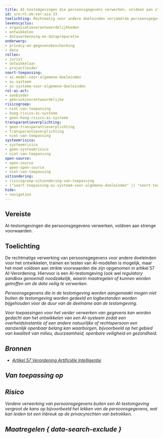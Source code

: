 ```yaml
---
title: AI-testomgevingen die persoonsgegevens verwerken, voldoen aan strenge voorwaarden
id: urn:nl:ak:ver:aia-33
toelichting: Rechtmatig voor andere doeleinden verzamelde persoonsgegevens mogen uitsluitend in de AI-testomgeving voor regelgeving worden verwerkt ten behoeve van het ontwikkelen, trainen en testen van bepaalde AI-systemen en indien aan alle voorwaarden van art. 57 is voldaan.
levenscyclus:
- organisatieverantwoordelijkheden
- ontwikkelen
- dataverkenning-en-datapreparatie
onderwerp:
- privacy-en-gegevensbescherming
- data
rollen:
- jurist
- ontwikkelaar
- projectleider
soort-toepassing:
- ai-model-voor-algemene-doeleinden
- ai-systeem
- ai-systeem-voor-algemene-doeleinden
rol-ai-act:
- aanbieder
- gebruiksverantwoordelijke
risicogroep:
- niet-van-toepassing
- hoog-risico-ai-systeem
- geen-hoog-risico-ai-systeem
transparantieverplichting:
- geen-transparantieverplichting
- transparantieverplichting
- niet-van-toepassing
systeemrisico:
- systeemrisico
- geen-systeemrisico
- niet-van-toepassing
open-source:
- open-source
- geen-open-source
- niet-van-toepassing
uitzondering:
- risicogroep-uitzondering-van-toepassing
- ("soort-toepassing-ai-systeem-voor-algemene-doeleinden" || "soort-toepassing-ai-systeem") && "open-source-open-source" && "transparantieverplichting-geen-transparantieverplichting" && "risicogroep-geen-hoog-risico-ai-systeem"
hide:
- navigation
---
```


<!-- tags -->
## Vereiste

AI-testomgevingen die persoonsgegevens verwerken, voldoen aan strenge voorwaarden.

## Toelichting

De rechtmatige verwerking van persoonsgegevens voor andere doeleinden voor het ontwikkelen, trainen en testen van AI-modellen is mogelijk, maar het moet voldoen aan strikte voorwaarden die zijn opgenomen in artikel 57 AI-Verordening. Hiervoor is een AI-testomgeving (ook wel <i>regulatory sandbox<i> genoemd) noodzakelijk, waarin maatregelen of kunnen worden getroffen om de data veilig te verwerken.

Persoonsgegevens die in de testomgeving worden aangemaakt mogen niet buiten de testomgeving worden gedeeld en logbestanden worden bijgehouden voor de duur van de deelname aan de testomgeving.

Voor toepassingen voor het verder verwerken van gegevens kan worden gedacht aan het ontwikkelen van een AI-systeem zodat een overheidsinstantie of een andere natuurlijke of rechtspersoon een aanzienlijk openbaar belang kan waarborgen, bijvoorbeeld op het gebied van kwaliteit van milieu, duurzaamheid, openbare veiligheid en gezondheid.

## Bronnen
- [Artikel 57 Verordening Artificiële Intelligentie](https://eur-lex.europa.eu/legal-content/NL/TXT/HTML/?uri=OJ:L_202401689#d1e5884-1-1)

## Van toepassing op
<!-- tags-ai-act -->


## Risico
Verdere verwerking van persoonsgegevens buiten een AI-testomgeving vergroot de kans op bijvoorbeeld het lekken van de persoonsgegevens, wat kan leiden tot een inbreuk op de privacyrechten van betrokken.

## Maatregelen { data-search-exclude }

<!-- list_maatregelen vereiste/aia-33-verwerking-in-testomgeving no-search no-onderwerp no-rol no-levenscyclus -->
